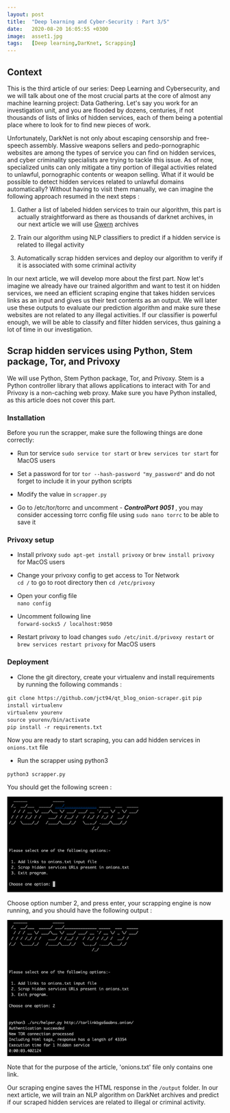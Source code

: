 ```yaml
---
layout: post
title:  "Deep learning and Cyber-Security : Part 3/5"
date:   2020-08-20 16:05:55 +0300
image:  asset1.jpg
tags:   [Deep learning,DarKnet, Scrapping]
---
```


## Context 

This is the third article of our series: Deep Learning and Cybersecurity, and we will talk about one of the most crucial parts at the core of almost any machine learning project: Data Gathering. Let's say you work for an investigation unit, and you are flooded by dozens, centuries, if not thousands of lists of links of hidden services, each of them being a potential place where to look for to find new pieces of work. 

Unfortunately, DarkNet is not only about escaping censorship and free-speech assembly. Massive weapons sellers and pedo-pornographic websites are among the types of service you can find on hidden services, and cyber criminality specialists are trying to tackle this issue. As of now, specialized units can only mitigate a tiny portion of illegal activities related to unlawful, pornographic contents or weapon selling. What if it would be possible to detect hidden services related to unlawful domains automatically? Without having to visit them manually, we can imagine the following approach resumed in the next steps :


1. Gather a list of labeled hidden services to train our algorithm, this part is actually straightforward as there as thousands of darknet archives, in our next article we will use [Gwern](https://www.gwern.net/DNM-archives) archives 

2. Train our algorithm using NLP classifiers to predict if a hidden service is related to illegal activity

3. Automatically scrap hidden services and deploy our algorithm to verify if it is associated with some criminal activity 

In our next article, we will develop more about the first part. Now let's imagine we already have our trained algorithm and want to test it on hidden services, we need an efficient scraping engine that takes hidden services links as an input and gives us their text contents as an output. We will later use these outputs to evaluate our prediction algorithm and make sure these websites are not related to any illegal activities. If our classifier is powerful enough, we will be able to classify and filter hidden services, thus gaining a lot of time in our investigation. 

## Scrap hidden services using Python, Stem package,  Tor, and Privoxy

We will use Python, Stem Python package, Tor, and Privoxy. 
Stem is a Python controller library that allows applications to interact with Tor and Privoxy is a non-caching web proxy. 
Make sure you have Python installed, as this article does not cover this part. 

### Installation 

Before you run the scrapper, make sure the following things are done correctly:

* Run tor service
`sudo service tor start`
or `brew services tor start` for MacOS users


* Set a password for tor
`tor --hash-password "my_password"` and do not forget to include it in your python scripts

* Modify the value in `scrapper.py`

* Go to /etc/tor/torrc and uncomment - _**ControlPort 9051**_ , you may consider accessing torrc config file using `sudo nano torrc` to be able to save it

### Privoxy setup

* Install privoxy
`sudo apt-get install privoxy`
or `brew install privoxy` for MacOS users


* Change your privoxy config to get access to Tor Network  
`cd /` to go to root directory then
`cd /etc/privoxy`  

* Open your config file  
`nano config`

* Uncomment following line  
`forward-socks5 / localhost:9050`

* Restart privoxy to load changes
`sudo /etc/init.d/privoxy restart` or
`brew services restart privoxy` for MacOS users

### Deployment

* Clone the git directory, create your virtualenv and install requirements by running the following commands :

`git clone https://github.com/jct94/qt_blog_onion-scraper.git`
`pip install virtualenv`   
`virtualenv yourenv`   
`source yourenv/bin/activate`   
`pip install -r requirements.txt`  


Now you are ready to start scraping, you can add hidden services in `onions.txt` file

* Run the scrapper using python3

`
python3 scrapper.py
`

You should get the following screen :

![](/img/screen1.png)

Choose option number 2, and press enter, your scrapping engine is now running, and you should have the following output :

![](/img/screen2.png)

Note that for the purpose of the article, 'onions.txt' file only contains one link.

Our scraping engine saves the HTML response in the `/output` folder. In our next article, we will train an NLP algorithm on DarkNet archives and predict if our scraped hidden services are related to illegal or criminal activity.
